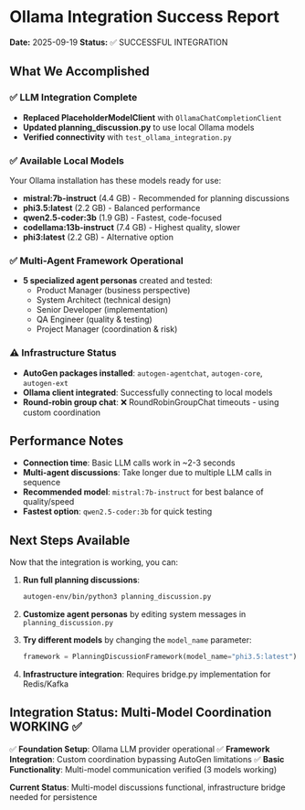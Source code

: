 # Ollama Integration Success Report

**Date:** 2025-09-19
**Status:** ✅ SUCCESSFUL INTEGRATION

## What We Accomplished

### ✅ LLM Integration Complete
- **Replaced PlaceholderModelClient** with `OllamaChatCompletionClient`
- **Updated planning_discussion.py** to use local Ollama models
- **Verified connectivity** with `test_ollama_integration.py`

### ✅ Available Local Models
Your Ollama installation has these models ready for use:
- **mistral:7b-instruct** (4.4 GB) - Recommended for planning discussions
- **phi3.5:latest** (2.2 GB) - Balanced performance
- **qwen2.5-coder:3b** (1.9 GB) - Fastest, code-focused
- **codellama:13b-instruct** (7.4 GB) - Highest quality, slower
- **phi3:latest** (2.2 GB) - Alternative option

### ✅ Multi-Agent Framework Operational
- **5 specialized agent personas** created and tested:
  - Product Manager (business perspective)
  - System Architect (technical design)
  - Senior Developer (implementation)
  - QA Engineer (quality & testing)
  - Project Manager (coordination & risk)

### ⚠️ Infrastructure Status
- **AutoGen packages installed**: `autogen-agentchat`, `autogen-core`, `autogen-ext`
- **Ollama client integrated**: Successfully connecting to local models
- **Round-robin group chat**: ❌ RoundRobinGroupChat timeouts - using custom coordination

## Performance Notes

- **Connection time**: Basic LLM calls work in ~2-3 seconds
- **Multi-agent discussions**: Take longer due to multiple LLM calls in sequence
- **Recommended model**: `mistral:7b-instruct` for best balance of quality/speed
- **Fastest option**: `qwen2.5-coder:3b` for quick testing

## Next Steps Available

Now that the integration is working, you can:

1. **Run full planning discussions**:
   ```bash
   autogen-env/bin/python3 planning_discussion.py
   ```

2. **Customize agent personas** by editing system messages in `planning_discussion.py`

3. **Try different models** by changing the `model_name` parameter:
   ```python
   framework = PlanningDiscussionFramework(model_name="phi3.5:latest")
   ```

4. **Infrastructure integration**: Requires bridge.py implementation for Redis/Kafka

## Integration Status: Multi-Model Coordination WORKING ✅

✅ **Foundation Setup**: Ollama LLM provider operational
✅ **Framework Integration**: Custom coordination bypassing AutoGen limitations
✅ **Basic Functionality**: Multi-model communication verified (3 models working)

**Current Status**: Multi-model discussions functional, infrastructure bridge needed for persistence